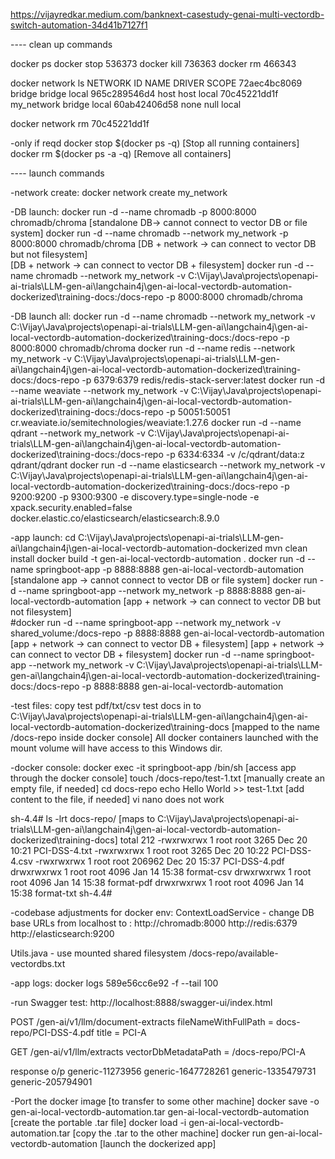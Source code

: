 
https://vijayredkar.medium.com/banknext-casestudy-genai-multi-vectordb-switch-automation-34d41b7127f1

---- clean up commands

docker ps 
docker stop 536373
docker kill 736363
docker rm 466343

docker network ls
NETWORK ID     NAME         DRIVER    SCOPE
72aec4bc8069   bridge       bridge    local
965c289546d4   host         host      local
70c45221dd1f   my_network   bridge    local
60ab42406d58   none         null      local

docker network rm  70c45221dd1f


-only if reqd
docker stop $(docker ps -q)      [Stop all running containers]
docker rm $(docker ps -a -q)	 [Remove all containers]



---- launch commands

-network create:
docker network create my_network


-DB launch:
docker run -d --name chromadb  -p 8000:8000 chromadb/chroma				[standalone DB-> cannot connect to vector DB or file system]
docker run -d --name chromadb --network my_network -p 8000:8000 chromadb/chroma		[DB + network -> can connect to vector DB but not filesystem]	
[DB + network -> can connect to vector DB + filesystem]
docker run -d --name chromadb --network my_network -v C:\Vijay\Java\projects\openapi-ai-trials\LLM-gen-ai\langchain4j\gen-ai-local-vectordb-automation-dockerized\training-docs:/docs-repo -p 8000:8000 chromadb/chroma

-DB launch all:
docker run -d --name chromadb --network my_network -v C:\Vijay\Java\projects\openapi-ai-trials\LLM-gen-ai\langchain4j\gen-ai-local-vectordb-automation-dockerized\training-docs:/docs-repo -p 8000:8000 chromadb/chroma
docker run -d --name redis --network my_network -v C:\Vijay\Java\projects\openapi-ai-trials\LLM-gen-ai\langchain4j\gen-ai-local-vectordb-automation-dockerized\training-docs:/docs-repo -p 6379:6379  redis/redis-stack-server:latest
docker run -d --name weaviate --network my_network -v C:\Vijay\Java\projects\openapi-ai-trials\LLM-gen-ai\langchain4j\gen-ai-local-vectordb-automation-dockerized\training-docs:/docs-repo -p 50051:50051 cr.weaviate.io/semitechnologies/weaviate:1.27.6
docker run -d --name qdrant --network my_network -v C:\Vijay\Java\projects\openapi-ai-trials\LLM-gen-ai\langchain4j\gen-ai-local-vectordb-automation-dockerized\training-docs:/docs-repo -p 6334:6334 -v /c/qdrant/data:z qdrant/qdrant
docker run -d --name elasticsearch --network my_network -v C:\Vijay\Java\projects\openapi-ai-trials\LLM-gen-ai\langchain4j\gen-ai-local-vectordb-automation-dockerized\training-docs:/docs-repo -p 9200:9200 -p 9300:9300 -e discovery.type=single-node -e xpack.security.enabled=false docker.elastic.co/elasticsearch/elasticsearch:8.9.0


-app launch:
cd C:\Vijay\Java\projects\openapi-ai-trials\LLM-gen-ai\langchain4j\gen-ai-local-vectordb-automation-dockerized
mvn clean install
docker build -t gen-ai-local-vectordb-automation .
docker run -d --name springboot-app -p 8888:8888 gen-ai-local-vectordb-automation						   [standalone app -> cannot connect to vector DB or file system]
docker run -d --name springboot-app --network my_network -p 8888:8888 gen-ai-local-vectordb-automation				   [app + network -> can connect to vector DB but not filesystem]	
#docker run -d --name springboot-app --network my_network -v shared_volume:/docs-repo -p 8888:8888 gen-ai-local-vectordb-automation [app + network -> can connect to vector DB + filesystem]
[app + network -> can connect to vector DB + filesystem]
docker run -d --name springboot-app --network my_network -v C:\Vijay\Java\projects\openapi-ai-trials\LLM-gen-ai\langchain4j\gen-ai-local-vectordb-automation-dockerized\training-docs:/docs-repo -p 8888:8888 gen-ai-local-vectordb-automation


-test files:
copy test pdf/txt/csv test docs in to 
C:\Vijay\Java\projects\openapi-ai-trials\LLM-gen-ai\langchain4j\gen-ai-local-vectordb-automation-dockerized\training-docs   [mapped to the name /docs-repo inside docker console]
All docker containers launched with the mount volume will have access to this Windows dir.


-docker console:
docker exec -it springboot-app /bin/sh            [access app through the docker console]
touch /docs-repo/test-1.txt			  [manually create an empty file, if needed]
cd docs-repo
echo Hello World >> test-1.txt			  [add content to the file, if needed]    vi nano does not work

sh-4.4# ls -lrt docs-repo/			  [maps to C:\Vijay\Java\projects\openapi-ai-trials\LLM-gen-ai\langchain4j\gen-ai-local-vectordb-automation-dockerized\training-docs]
total 212
-rwxrwxrwx 1 root root   3265 Dec 20 10:21 PCI-DSS-4.txt
-rwxrwxrwx 1 root root   3265 Dec 20 10:22 PCI-DSS-4.csv
-rwxrwxrwx 1 root root 206962 Dec 20 15:37 PCI-DSS-4.pdf
drwxrwxrwx 1 root root   4096 Jan 14 15:38 format-csv
drwxrwxrwx 1 root root   4096 Jan 14 15:38 format-pdf
drwxrwxrwx 1 root root   4096 Jan 14 15:38 format-txt
sh-4.4#


-codebase adjustments for docker env:
ContextLoadService - change DB base URLs from localhost to :
http://chromadb:8000
http://redis:6379
http://elasticsearch:9200

Utils.java  - use mounted shared filesystem
/docs-repo/available-vectordbs.txt

-app logs:
docker logs 589e56cc6e92 -f --tail 100

-run Swagger test:
http://localhost:8888/swagger-ui/index.html

POST /gen-ai/v1/llm/document-extracts
fileNameWithFullPath = docs-repo/PCI-DSS-4.pdf
title = PCI-A

GET  /gen-ai/v1/llm/extracts
vectorDbMetadataPath = /docs-repo/PCI-A

response o/p
generic-11273956 generic-1647728261 generic-1335479731 generic-205794901



-Port the docker image 						[to transfer to some other machine]
docker save -o gen-ai-local-vectordb-automation.tar gen-ai-local-vectordb-automation 	[create the portable .tar file]
docker load -i gen-ai-local-vectordb-automation.tar      			[copy the .tar to the other machine]
docker run gen-ai-local-vectordb-automation				[launch the dockerized app]
